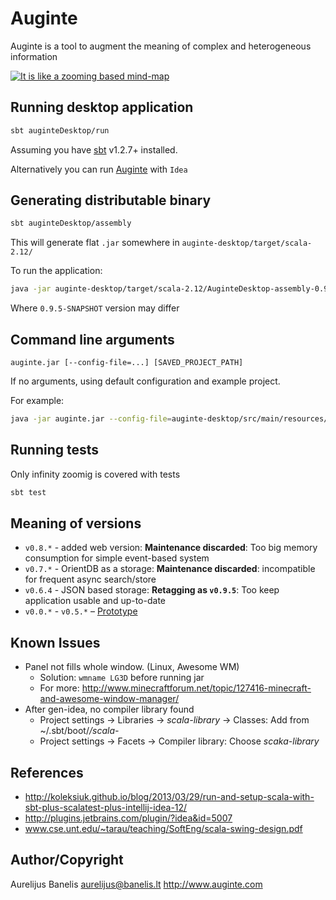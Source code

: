 Auginte
=======

Auginte is a tool to augment the meaning
of complex and heterogeneous information 

[![It is like a zooming based mind-map](http://img.youtube.com/vi/ZZ6CZLcWnTE/0.jpg)](http://www.youtube.com/watch?v=ZZ6CZLcWnTE)

Running desktop application
---------------------------

```bash
sbt auginteDesktop/run
```

Assuming you have [sbt](https://www.scala-sbt.org/download.html) v1.2.7+ installed.

Alternatively you can run [Auginte](auginte-desktop/src/main/scala/com/auginte/desktop/Auginte.scala) with `Idea`

Generating distributable binary
-------------------------------

```bash
sbt auginteDesktop/assembly
```
This will generate flat `.jar` somewhere in `auginte-desktop/target/scala-2.12/`

To run the application:
```bash
java -jar auginte-desktop/target/scala-2.12/AuginteDesktop-assembly-0.9.5-SNAPSHOT.jar
```
Where `0.9.5-SNAPSHOT` version may differ

Command line arguments
----------------------

```
auginte.jar [--config-file=...] [SAVED_PROJECT_PATH]
```
If no arguments, using default configuration and example project.

For example:
```bash
java -jar auginte.jar --config-file=auginte-desktop/src/main/resources/example.conf path/to/saved.json
```

Running tests
-------------

Only infinity zoomig is covered with tests
```bash
sbt test
```

Meaning of versions
-------------------

 * `v0.8.*` - added web version: **Maintenance discarded**: Too big memory consumption for simple event-based system
 * `v0.7.*` - OrientDB as a storage: **Maintenance discarded**: incompatible for frequent async search/store
 * `v0.6.4` - JSON based storage: **Retagging as `v0.9.5`**: Too keep application usable and up-to-date
 * `v0.0.*` - `v0.5.*` – [Prototype](https://github.com/Auginte/prototype-desktop-app)

Known Issues
------------

 * Panel not fills whole window. (Linux, Awesome WM)
   - Solution: `wmname LG3D` before running jar
   - For more: http://www.minecraftforum.net/topic/127416-minecraft-and-awesome-window-manager/
 * After gen-idea, no compiler library found
   - Project settings -> Libraries -> *scala-library* -> Classes: Add from ~/.sbt/boot/*/scala-*
   - Project settings -> Facets -> Compiler library: Choose *scaka-library*

References
------------------

 * http://koleksiuk.github.io/blog/2013/03/29/run-and-setup-scala-with-sbt-plus-scalatest-plus-intellij-idea-12/
 * http://plugins.jetbrains.com/plugin/?idea&id=5007
 * www.cse.unt.edu/~tarau/teaching/SoftEng/scala-swing-design.pdf‎

Author/Copyright
----------------

Aurelijus Banelis
aurelijus@banelis.lt
http://www.auginte.com